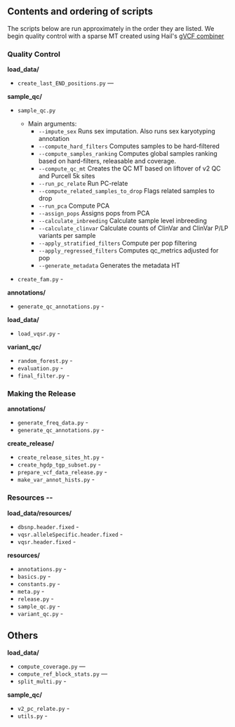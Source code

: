 ## Contents and ordering of scripts
The scripts below are run approximately in the order they are listed. We begin quality control with a sparse MT created using Hail's [gVCF combiner](https://hail.is/docs/0.2/experimental/vcf_combiner.html)

### Quality Control
**load_data/**
* `create_last_END_positions.py` — 

**sample_qc/**
* `sample_qc.py`
  * Main arguments: 
    * `--impute_sex` Runs sex imputation. Also runs sex karyotyping annotation
    * `--compute_hard_filters` Computes samples to be hard-filtered
    * `--compute_samples_ranking` Computes global samples ranking based on hard-filters, releasable and coverage.
    * `--compute_qc_mt` Creates the QC MT based on liftover of v2 QC and Purcell 5k sites
    * `--run_pc_relate` Run PC-relate
    * `--compute_related_samples_to_drop` Flags related samples to drop
    * `--run_pca` Compute PCA
    * `--assign_pops` Assigns pops from PCA
    * `--calculate_inbreeding` Calculate sample level inbreeding
    * `--calculate_clinvar` Calculate counts of ClinVar and ClinVar P/LP variants per sample
    * `--apply_stratified_filters` Compute per pop filtering
    * `--apply_regressed_filters` Computes qc_metrics adjusted for pop
    * `--generate_metadata` Generates the metadata HT

* `create_fam.py` -

**annotations/**
* `generate_qc_annotations.py` -

**load_data/**
* `load_vqsr.py` -

**variant_qc/**
* `random_forest.py` -
* `evaluation.py` -
* `final_filter.py` -

### Making the Release
**annotations/**
* `generate_freq_data.py` -
* `generate_qc_annotations.py` -

**create_release/**
* `create_release_sites_ht.py` -
* `create_hgdp_tgp_subset.py` -
* `prepare_vcf_data_release.py` -
* `make_var_annot_hists.py` -

### Resources -- 
**load_data/resources/**
* `dbsnp.header.fixed` -
* `vqsr.alleleSpecific.header.fixed` -
* `vqsr.header.fixed` -

**resources/**
* `annotations.py` -
* `basics.py` -
* `constants.py` -
* `meta.py` -
* `release.py` -
* `sample_qc.py` -
* `variant_qc.py` -

## Others
**load_data/**
* `compute_coverage.py` — 
* `compute_ref_block_stats.py` — 
* `split_multi.py` - 

**sample_qc/**
* `v2_pc_relate.py` - 
* `utils.py` - 